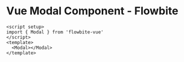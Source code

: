 <script setup>
import ModalExample from './examples/ModalExample.vue'
</script>
# Vue Modal Component - Flowbite

```vue
<script setup>
import { Modal } from 'flowbite-vue'
</script>
<template>
  <Modal></Modal>
</template>
```

<ModalExample />

